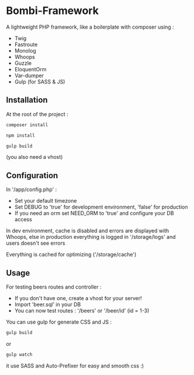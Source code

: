 <p align="center">
	<h1>Bombi-Framework</h1>
</p>

A lightweight PHP framework, like a boilerplate with composer using :
* Twig
* Fastroute
* Monolog
* Whoops
* Guzzle
* EloquentOrm
* Var-dumper 
* Gulp (for SASS & JS)

Installation
------------
At the root of the project :
```bash
composer install
```
```bash
npm install
```
```bash
gulp build
```

(you also need a vhost)

Configuration
------------
In '/app/config.php' :
* Set your default timezone
* Set DEBUG to 'true' for development environment, 'false' for production
* If you need an orm set NEED_ORM to 'true' and configure your DB access

In dev environment, cache is disabled and errors are displayed with Whoops, else in production everything is logged
in '/storage/logs' and users doesn't see errors

Everything is cached for optimizing ('/storage/cache')

Usage 
------------
For testing beers routes and controller :
* If you don't have one, create a vhost for your server!
* Import 'beer.sql' in your DB
* You can now test routes : '/beers' or '/beer/id' (id = 1-3)

You can use gulp for generate CSS and JS :
```bash
gulp build
```
or 
```bash
gulp watch
```
it use SASS and Auto-Prefixer for easy and smooth css :)




